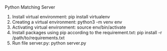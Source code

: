Python Matching Server

1. Install virtual environment:
  pip install virtualenv
2. Creating a virtual environment:
  python3 -m venv env
3. Activating virtual environment:
  source env/bin/activate
4. Install packages using pip according to the requirement.txt:
  pip install -r /path/to/requirements.txt
5. Run file server.py:
  python server.py
  
